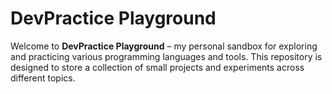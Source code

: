 # DevPractice Playground

Welcome to **DevPractice Playground** – my personal sandbox for exploring and practicing various programming languages and tools. This repository is designed to store a collection of small projects and experiments across different topics.


